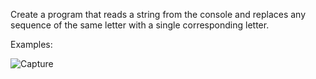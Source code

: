 Create a program that reads a string from the console and replaces any sequence of the same letter with a single corresponding letter.

Examples:

![Capture](https://user-images.githubusercontent.com/45227327/202922816-003dea7b-4793-4b60-9b2a-da481cdf4925.PNG)

